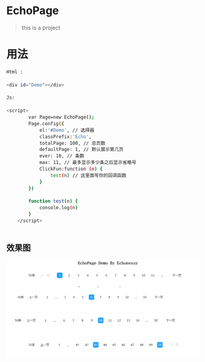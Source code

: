 # EchoPage

> this is a project

# 用法


``` bash
Html :

<div id="Demo"></div>

Js:

<script>
        var Page=new EchoPage();
        Page.config({
            el:'#Demo', // 选择器
            classPrefix:'Echo',
            totalPage: 100, // 总页数
            defaultPage: 1, // 默认展示第几页
            ever: 10, // 条数
            max: 11, // 最多显示多少条之后显示省略号
            ClickFun:function (n) {
                test(n) // 这里面写你的回调函数
            }
        })

        function test(n) {
            console.log(n)
        }
    </script>
    
```
## 效果图

![image](https://github.com/Echonessy/EchoPage/blob/master/read/1.png)
![image](https://github.com/Echonessy/EchoPage/blob/master/read/2.png)
![image](https://github.com/Echonessy/EchoPage/blob/master/read/3.png)
![image](https://github.com/Echonessy/EchoPage/blob/master/read/4.png)



